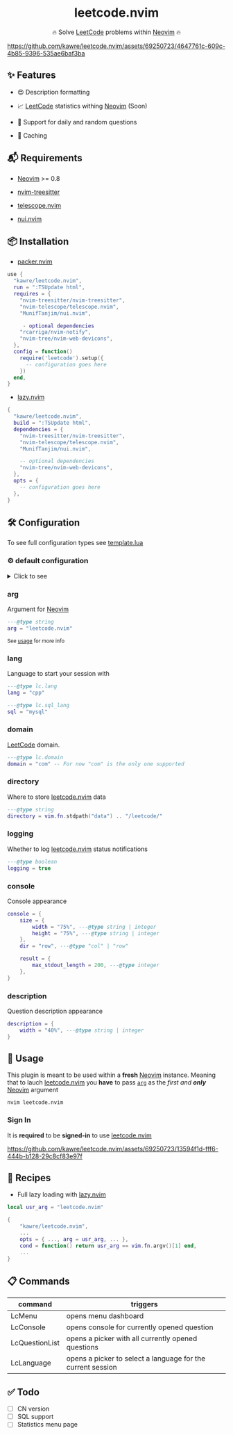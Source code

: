 <div align="center">

# leetcode.nvim

🔥 Solve [LeetCode] problems within [Neovim][neovim] 🔥

</div>

https://github.com/kawre/leetcode.nvim/assets/69250723/4647761c-609c-4b85-9396-535ae6baf3ba

[leetcode.nvim]: https://github.com/kawre/leetcode.nvim
[LeetCode]: https://leetcode.com
[neovim]: https://github.com/neovim/neovim

## ✨ Features

- 😍 Description formatting

- 📈 [LeetCode] statistics withing [Neovim][neovim] (Soon)

- 🔀 Support for daily and random questions

- 💾 Caching

## 📬 Requirements

- [Neovim][neovim] >= 0.8

- [nvim-treesitter][nvim-treesitter]

- [telescope.nvim][telescope.nvim]

- [nui.nvim][nui.nvim]

[nvim-treesitter]: https://github.com/nvim-treesitter/nvim-treesitter
[telescope.nvim]: https://github.com/nvim-telescope/telescope.nvim
[nui.nvim]: https://github.com/MunifTanjim/nui.nvim
[nvim-notify]: https://github.com/rcarriga/nvim-notify

## 📦 Installation

- [packer.nvim][packer.nvim]

```lua
use {
  "kawre/leetcode.nvim",
  run = ":TSUpdate html",
  requires = {
    "nvim-treesitter/nvim-treesitter",
    "nvim-telescope/telescope.nvim",
    "MunifTanjim/nui.nvim",

     - optional dependencies
    "rcarriga/nvim-notify",
    "nvim-tree/nvim-web-devicons",
  },
  config = function()
    require('leetcode').setup({
      -- configuration goes here
    })
  end,
}
```


- [lazy.nvim][lazy.nvim]

```lua
{
  "kawre/leetcode.nvim",
  build = ":TSUpdate html",
  dependencies = {
    "nvim-treesitter/nvim-treesitter",
    "nvim-telescope/telescope.nvim",
    "MunifTanjim/nui.nvim",

    -- optional dependencies
    "nvim-tree/nvim-web-devicons",
  },
  opts = {
    -- configuration goes here
  },
}
```

[lazy.nvim]: https://github.com/folke/lazy.nvim
[packer.nvim]: https://github.com/wbthomason/packer.nvim

## 🛠️ Configuration

To see full configuration types see [template.lua](./lua/leetcode/config/template.lua)

### ⚙️ default configuration

<details>
  <summary>Click to see</summary>

```lua
{
    ---@type string
    arg = "leetcode.nvim",

    ---@type lc.lang
    lang = "cpp",

    ---@type lc.sql_lang
    sql = "mysql",

    ---@type lc.domain
    domain = "com",

    ---@type string
    directory = vim.fn.stdpath("data") .. "/leetcode/",

    ---@type boolean
    logging = true,

    console = {
        size = {
            width = "75%", ---@type string | integer
            height = "75%", ---@type string | integer
        },
        dir = "row", ---@type "col" | "row"

        result = {
            max_stdout_length = 200, ---@type integer
        },
    },

    description = {
        width = "40%", ---@type string | integer
    },
}
```

</details>

### arg

Argument for [Neovim][neovim] 


```lua
---@type string
arg = "leetcode.nvim"
```

<small>See [usage](#🚀-usage) for more info</small>

### lang

Language to start your session with

```lua
---@type lc.lang
lang = "cpp"

---@type lc.sql_lang
sql = "mysql"
```

### domain

[LeetCode] domain.

```lua
---@type lc.domain
domain = "com" -- For now "com" is the only one supported
```

### directory

Where to store [leetcode.nvim][leetcode.nvim] data

```lua
---@type string
directory = vim.fn.stdpath("data") .. "/leetcode/"
```

### logging

Whether to log [leetcode.nvim][leetcode.nvim] status notifications

```lua
---@type boolean
logging = true
```

### console

Console appearance

```lua
console = {
    size = {
        width = "75%", ---@type string | integer
        height = "75%", ---@type string | integer
    },
    dir = "row", ---@type "col" | "row"

    result = {
        max_stdout_length = 200, ---@type integer
    },
}
```

### description

Question description appearance

```lua
description = {
    width = "40%", ---@type string | integer
}
```

## 🚀 Usage

This plugin is meant to be used within a <b>fresh</b> [Neovim][neovim] instance.
Meaning that to lauch [leetcode.nvim][leetcode.nvim] you <b>have</b> to pass [`arg`](#arg) as the <i>first and <b>only</b></i> [Neovim][neovim] argument

```
nvim leetcode.nvim
```

### Sign In

It is <b>required</b> to be <b>signed-in</b> to use [leetcode.nvim][leetcode.nvim]

https://github.com/kawre/leetcode.nvim/assets/69250723/13594f1d-fff6-444b-b128-29c8cf83e97f

## 🍴 Recipes

- Full lazy loading with [lazy.nvim]

```lua
local usr_arg = "leetcode.nvim"

{
    "kawre/leetcode.nvim",
    ...
    opts = { ..., arg = usr_arg, ... },
    cond = function() return usr_arg == vim.fn.argv()[1] end,
    ...
}
```

## 📋 Commands

| command   | triggers    |
|--------------- | --------------- |
| LcMenu | opens menu dashboard |
| LcConsole | opens console for currently opened question |
| LcQuestionList | opens a picker with all currently opened questions |
| LcLanguage | opens a picker to select a language for the current session |

## ✅ Todo

- [ ] CN version
- [ ] SQL support
- [ ] Statistics menu page
